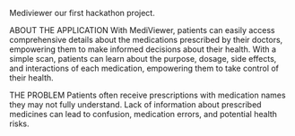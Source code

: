 Mediviewer our first hackathon project. 

ABOUT THE APPLICATION
With MediViewer, patients can easily access comprehensive details about the medications prescribed by their doctors, empowering them to make informed decisions about their health. With a simple scan, patients can learn about the purpose, dosage,
side effects, and interactions of each medication, empowering them to take control of their health.

THE PROBLEM
Patients often receive prescriptions with medication names they may not fully understand. Lack of information about prescribed medicines can lead to confusion, medication errors, and potential health risks.
